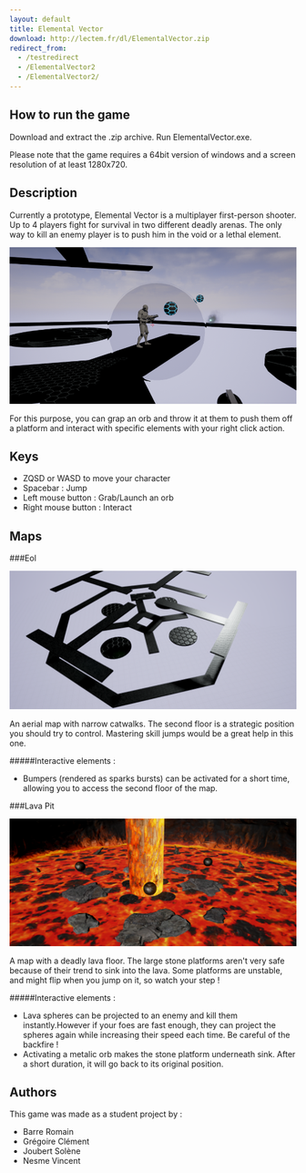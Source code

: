 ```yaml
---
layout: default
title: Elemental Vector
download: http://lectem.fr/dl/ElementalVector.zip
redirect_from: 
  - /testredirect
  - /ElementalVector2
  - /ElementalVector2/
---
```



## How to run the game

Download and extract the .zip archive.
Run ElementalVector.exe.

Please note that the game requires a 64bit version of windows and a screen resolution of at least 1280x720.

## Description

Currently a prototype, Elemental Vector is a multiplayer first-person shooter.
Up to 4 players fight for survival in two different deadly arenas.
The only way to kill an enemy player is to push him in the void or a lethal element.

![Screenshot](images/ElementalVector/screenshot.png)

For this purpose, you can grap an orb and throw it at them to push them off a platform and interact with specific elements with your right click action. 

## Keys

* ZQSD or WASD to move your character
* Spacebar : Jump
* Left mouse button : Grab/Launch an orb
* Right mouse button : Interact

## Maps

###Eol

![Eol preview](images/ElementalVector/eol.png)

An aerial map with narrow catwalks. The second floor is a strategic position you should try to control. Mastering skill jumps would be a great help in this one.

#####Interactive elements :
* Bumpers (rendered as sparks bursts) can be activated for a short time, allowing you to access the second floor of the map.

###Lava Pit

![Lava Pit preview](images/ElementalVector/lavaPit.png)

A map with a deadly lava floor. The large stone platforms aren't very safe because of their trend to sink into the lava.
Some platforms are unstable, and might flip when you jump on it, so watch your step !

#####Interactive elements :
* Lava spheres can be projected to an enemy and kill them instantly.However if your foes are fast enough, they can project the spheres again while increasing their speed each time. Be careful of the backfire !
* Activating a metalic orb makes the stone platform underneath sink. After a short duration, it will go back to its original position. 

## Authors
This game was made as a student project by :

* Barre Romain
* Grégoire Clément
* Joubert Solène
* Nesme Vincent
